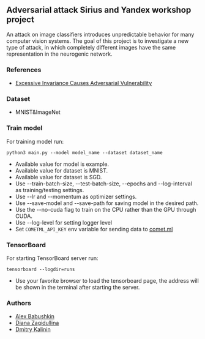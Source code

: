## Adversarial attack Sirius and Yandex workshop project

An attack on image classifiers introduces unpredictable behavior for many computer vision systems. The goal of this project is to investigate a new type of attack, in which completely different images have the same representation in the neurogenic network.

### References

- [Excessive Invariance Causes Adversarial Vulnerability](https://arxiv.org/pdf/1811.00401.pdf)

### Dataset

- MNIST&ImageNet

### Train model

For training model run:

```
python3 main.py --model model_name --dataset dataset_name
```
- Available value for model is example.
- Available value for dataset is MNIST.
- Available value for dataset is SGD.
- Use --train-batch-size, --test-batch-size, --epochs and --log-interval as training/testing settings.
- Use --lr and --momentum as optimizer settings.
- Use --save-model and --save-path for saving model in the desired path.
- Use the --no-cuda flag to train on the CPU rather than the GPU through CUDA.
- Use --log-level for setting logger level
- Set `COMETML_API_KEY` env variable for sending data to [comet.ml](http://comet.ml)  

### TensorBoard

For starting TensorBoard server run:

```
tensorboard --logdir=runs
```

- Use your favorite browser to load the tensorboard page, the address will be shown in the terminal after starting the server.

### Authors

- [Alex Babushkin](https://github.com/ocelaiwo)
- [Diana Zagidullina](https://github.com/dianazagidullina)
- [Dmitry Kalinin](https://github.com/ActiveChooN)
